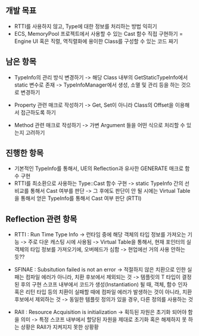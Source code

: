 ## 개발 목표
 - RTTI를 사용하지 않고, Type에 대한 정보를 처리하는 방법 익히기
 - ECS, MemoryPool 프로젝트에서 사용할 수 있는 Cast 함수 직접 구현하기
 = Engine UI 혹은 직렬, 역직렬화에 용이한 Class를 구성할 수 있는 코드 짜기

## 남은 항목
 - TypeInfo의 관리 방식 변경하기 
	-> 해당 Class 내부의 GetStaticTypeInfo에서 static 변수로 존재
	-> TypeInfoManager에서 생성, 소멸 및 관리 등을 하는 것으로 변경하기

 - Property 관련 매크로 작성하기
	-> Get, Set이 아니라 Class의 Offset을 이용해서 접근하도록 하기

 - Method 관련 매크로 작성하기
	-> 가변 Argument 들을 어떤 식으로 처리할 수 있는지 고려하기

## 진행한 항목
 - 기본적인 TypeInfo를 통해서, UE의 Reflection과 유사한 GENERATE 매크로 함수 구현
 - RTTI를 최소환으로 사용하는 Type::Cast 함수 구현
	-> static TypeInfo 간의 선 비교를 통해서 Cast 여부를 판단
	-> 그 후에도 판단이 안 될 시에는 Virtual Table을 통해서 얻은 TypeInfo를 통해서 Cast 여부 판단 (RTTI)

## Reflection 관련 항목
 - RTTI : Run Time Type Info
	-> 런타임 중에 해당 객체의 타입 정보를 가져오는 기능
	-> 주로 다운 캐스팅 시에 사용됨
	-> Virtual Table을 통해서, 현재 포인터의 실 객체의 타입 정보를 가져오기에, 오버헤드가 심함
		-> 현업에선 거의 사용 안하는 듯??

 - SFINAE : Subsitution failed is not an error
	-> 적절하지 않은 치환으로 인한 실패는 컴파일 에러가 아니라, 치환 후보에서 제외되는 것
	-> 템플릿의 T 타입이 결정된 후의 구현 스코프 내부에서 코드가 생성(Instantiation) 될 때, 객체, 함수 인자 혹은 리턴 타입 등의 치환이 실패할 때에 컴파일 에러가 발생하는 것이 아니라, 치환 후보에서 제외하는 것
	-> 동일한 템플릿 정의가 있을 경우, 다른 정의를 사용하는 것

 - RAII : Resource Acquisition is initialization
	-> 획득된 자원은 초기화 되어야 함을 의미
	-> 특정 스코프 내부에서 할당된 자원을 제대로 초기화 혹은 해제하지 못 하는 상황은 RAII가 지켜지지 못한 상황황